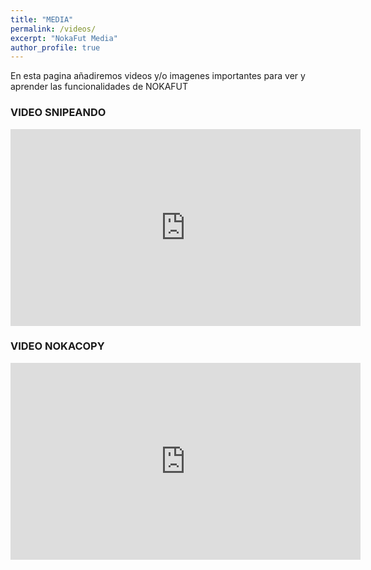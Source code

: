 ```yaml
---
title: "MEDIA"
permalink: /videos/
excerpt: "NokaFut Media"
author_profile: true
---
```




En esta pagina añadiremos videos y/o imagenes importantes para ver y aprender las funcionalidades de NOKAFUT

### VIDEO SNIPEANDO
<iframe width="560" height="315"
src="https://www.youtube.com/embed/8-fVReDC__M"
frameborder="0"
allow="accelerometer; autoplay; encrypted-media; gyroscope; picture-in-picture"
allowfullscreen></iframe>



### VIDEO NOKACOPY
<iframe width="560" height="315"
src="https://www.youtube.com/embed/x7AodNla7WE"
frameborder="0"
allow="accelerometer; autoplay; encrypted-media; gyroscope; picture-in-picture"
allowfullscreen></iframe>
